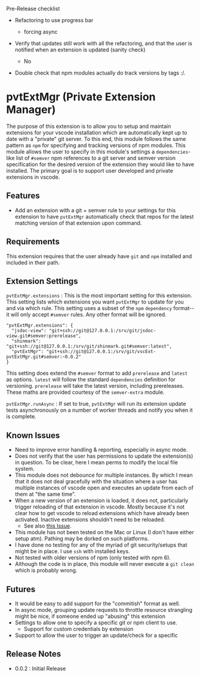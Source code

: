 
Pre-Release checklist

- Refactoring to use progress bar
  - forcing async


- Verify that updates still work with all the refactoring, and that the user is notified when an extension is updated (sanity check)
  - No
- Double check that npm modules actually do track versions by tags :/.

# pvtExtMgr (Private Extension Manager)

The purpose of this extension is to allow you to setup and maintain extensions for your vscode installation which are automatically kept up to date with a "private" git server.  To this end, this module follows the same pattern as `npm` for specifying and tracking versions of npm modules.  This module allows the user to specify in this module's settings a `dependencies`-like list of `#semver` npm references to a git server and semver version specification for the desired version of the extension they would like to have installed.  The primary goal is to support user developed and private extensions in vscode.

## Features

- Add an extension with a git + semver rule to your settings for this extension to have `pvtExtMgr` automatically check that repos for the latest matching version of that extension upon command.

## Requirements

This extension requires that the user already have `git` and `npm` installed and included in their path.

## Extension Settings

`pvtExtMgr.extensions`
:   This is the most important setting for this extension.  This setting lists which extensions you want `pvtExtMgr` to update for you and via which rule.  This setting uses a subset of the `npm` `dependency` format--it will only accept `#semver` rules.  Any other format will be ignored.
  
    "pvtExtMgr.extensions": {
      "jsdoc-view": "git+ssh://git@127.0.0.1:/srv/git/jsdoc-view.git#semver:prerelease",
      "shinmark": "git+ssh://git@127.0.0.1:/srv/git/shinmark.git#semver:latest",
      "pvtExtMgr": "git+ssh://git@127.0.0.1:/srv/git/vscExt-pvtExtMgr.git#semver:~0.0.2"
    }

This setting does extend the `#semver` format to add `prerelease` and `latest` as options.  `latest` will follow the standard `dependencies` definition for versioning.  `prerelease` will take the latest version, including prereleases.  These maths are provided courtesy of the `semver-extra` module.

`pvtExtMgr.runAsync`
:   If set to true, `pvtExtMgr` will run its extension update tests asynchronously on a number of worker threads and notify you when it is complete.


## Known Issues

- Need to improve error handling & reporting, especially in async mode.
- Does not verify that the user has permissions to update the extension(s) in question.  To be clear, here I mean perms to modify the local file system.
- This module does not debounce for multiple instances.  By which I mean that it does not deal gracefully with the situation where a user has multiple instances of vscode open and executes an update from each of them at "the same time".
- When a new version of an extension is loaded, it does not, particularly trigger reloading of that extension in vscode.  Mostly because it's not clear how to get vscode to reload extensions which have already been activated.  Inactive extensions shouldn't need to be reloaded.
  - See also [this Issue](https://github.com/Microsoft/vscode/issues/31712).
- This module has not been tested on the Mac or Linux (I don't have either setup atm).  Pathing may be dorked on such platforms.
- I have done no testing for any of the myriad of git security/setups that might be in place.  I use `ssh` with installed keys.
- Not tested with older versions of npm (only tested with npm 6).
- Although the code is in place, this module will never execute a `git clean` which is probably wrong.

## Futures

- It would be easy to add support for the "commitish" format as well.
- In async mode, grouping update requests to throttle resource strangling might be nice, if someone ended up "abusing" this extension
- Settings to allow one to specify a specific git or npm client to use.
  - Support for custom credentials by extension
- Support to allow the user to trigger an update/check for a specific

## Release Notes

- 0.0.2 : Initial Release